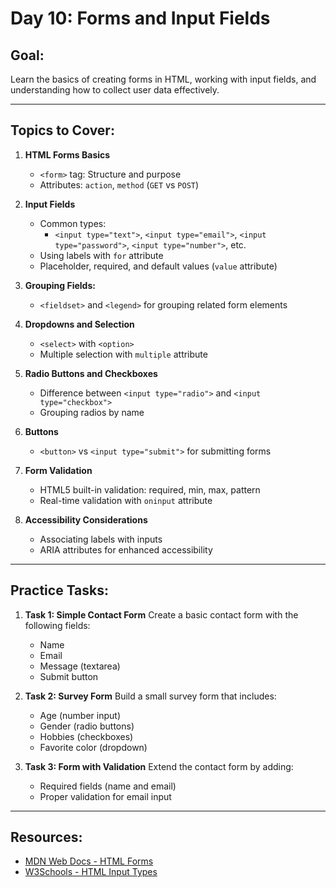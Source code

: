 
# Day 10: Forms and Input Fields

## Goal:
Learn the basics of creating forms in HTML, working with input fields, and understanding how to collect user data effectively.

---

## Topics to Cover:

1. **HTML Forms Basics**
   - `<form>` tag: Structure and purpose
   - Attributes: `action`, `method` (`GET` vs `POST`)
   
2. **Input Fields**
   - Common types: 
     - `<input type="text">`, `<input type="email">`, `<input type="password">`, `<input type="number">`, etc.
   - Using labels with `for` attribute
   - Placeholder, required, and default values (`value` attribute)

3. **Grouping Fields:**
   - `<fieldset>` and `<legend>` for grouping related form elements

4. **Dropdowns and Selection**
   - `<select>` with `<option>`
   - Multiple selection with `multiple` attribute

5. **Radio Buttons and Checkboxes**
   - Difference between `<input type="radio">` and `<input type="checkbox">`
   - Grouping radios by name

6. **Buttons**
   - `<button>` vs `<input type="submit">` for submitting forms

7. **Form Validation**
   - HTML5 built-in validation: required, min, max, pattern
   - Real-time validation with `oninput` attribute

8. **Accessibility Considerations**
   - Associating labels with inputs
   - ARIA attributes for enhanced accessibility

---

## Practice Tasks:

1. **Task 1: Simple Contact Form**
   Create a basic contact form with the following fields:
   - Name
   - Email
   - Message (textarea)
   - Submit button

2. **Task 2: Survey Form**
   Build a small survey form that includes:
   - Age (number input)
   - Gender (radio buttons)
   - Hobbies (checkboxes)
   - Favorite color (dropdown)

3. **Task 3: Form with Validation**
   Extend the contact form by adding:
   - Required fields (name and email)
   - Proper validation for email input

---

## Resources:
- [MDN Web Docs - HTML Forms](https://developer.mozilla.org/en-US/docs/Learn/Forms)
- [W3Schools - HTML Input Types](https://www.w3schools.com/html/html_form_input_types.asp)

